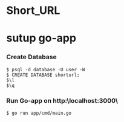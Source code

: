 # Short_URL

# sutup go-app

### Create Database
```
$ psql -d database -U user -W
$ CREATE DATABASE shorturl;
$\l
$\q
```

### Run Go-app on http:\\localhost:3000\
```
$ go run app/cmd/main.go
```

